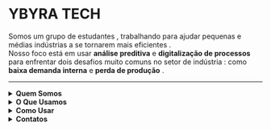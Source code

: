 # YBYRA TECH

Somos um grupo de estudantes , trabalhando para ajudar pequenas e médias indústrias a se tornarem mais eficientes .  
Nosso foco está em usar **análise preditiva** e **digitalização de processos** para enfrentar dois desafios muito comuns no setor de indústria : como **baixa demanda interna** e **perda de produção** .

---

<details>
  <summary><strong>Quem Somos</strong></summary><br>

- **Nossa Missão :** Ajudar pequenas e médias indústrias a se tornarem mais eficientes e competitivas, por meio de tecnologia acessível e inteligente .
 
- **Visão :** Ser uma equipe reconhecida pelo desenvolvimento de soluções tecnológicas que realmente fazem a diferença para empresas de pequeno e médio porte .

</details>

<details>
  <summary><strong>O Que Usamos</strong></summary><br>

Mesmo como estudantes , buscamos usar tecnologias para melhorar esses problemas :
<br>

- **Machine Learning** para análise preditiva  
- **Digitalização de processos** com ferramentas web  
- **Visualização e gestão de dados** para tomada de decisão mais inteligente

</details>

<details>
  <summary><strong>Como Usar</strong></summary><br>

1. Você só precisa de conexão com a internet e um navegador .
2. O acesso é direto pelo navegador .
   
</details>

<details>
  <summary><strong>Contatos</strong></summary><br>
Quer saber mais sobre o projeto , colaborar ou nos dar feedback ?<br>

**Fique à vontade para falar com a gente !**

- **Email :** ybyratech@gmail.com
- **Site :** EM ANDAMENTO
</details>
